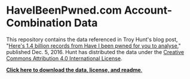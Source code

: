 # HaveIBeenPwned.com Account-Combination Data

This repository contains the data referenced in Troy Hunt's blog post, "[Here's 1.4 billion records from Have I been pwned for you to analyse](https://www.troyhunt.com/heres-1-4-billion-records-from-have-i-been-pwned-for-you-to-analyse/)," published Dec. 5, 2016. Hunt has distributed the data under the [Creative Commons Attribution 4.0 International License](https://creativecommons.org/licenses/by/4.0/).

[__Click here to download the data, license, and readme__.](HIBP%20Consolidated%20and%20Anonymised%20Data.zip?raw=true)
